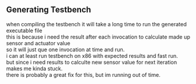 ## Generating Testbench

when compiling the testbench it will take a long time to run the generated executable file<br />
this is because i need the result after each invocation to calculate made up sensor and actuator value<br />
so it will just que one invocation at time and run.
<br />
i can at least run testbench on x86 with expected results and fast run.<br />
but since i need results to calculte new sensor value for next iteration makes me kinda stuck.<br />
there is probably a great fix for this, but im running out of time.<br />